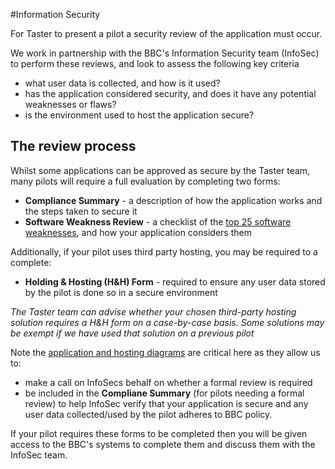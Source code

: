 #Information Security

For Taster to present a pilot a security review of the application must occur.

We work in partnership with the BBC's Information Security team (InfoSec) to perform these reviews, and look to assess the following key criteria
- what user data is collected, and how is it used?
- has the application considered security, and does it have any potential weaknesses or flaws?
- is the environment used to host the application secure?

## The review process

Whilst some applications can be approved as secure by the Taster team, many pilots will require a full evaluation by completing two forms:
 - **Compliance Summary** - a description of how the application works and the steps taken to secure it
 - **Software Weakness Review** - a checklist of the [top 25 software weaknesses](http://cwe.mitre.org/top25/), and how your application considers them

Additionally, if your pilot uses third party hosting, you may be required to a complete:
 - **Holding & Hosting (H&H) Form** - required to ensure any user data stored by the pilot is done so in a secure environment

*The Taster team can advise whether your chosen third-party hosting solution requires a H&H form on a case-by-case basis. Some solutions may be exempt if we have used that solution on a previous pilot*

Note the [application and hosting diagrams](pilot-description.md) are critical here as they allow us to:
- make a call on InfoSecs behalf on whether a formal review is required
- be included in the **Compliane Summary** (for pilots needing a formal review) to help InfoSec verify that your application is secure and any user data collected/used by the pilot adheres to BBC policy.
 
If your pilot requires these forms to be completed then you will be given access to the BBC's systems to complete them and discuss them with the InfoSec team.
